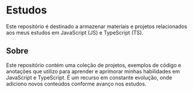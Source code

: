 # Estudos
Este repositório é destinado a armazenar materiais e projetos relacionados aos meus estudos em JavaScript (JS) e TypeScript (TS).

## Sobre
Este repositório contém uma coleção de projetos, exemplos de código e anotações que utilizo para aprender e aprimorar minhas habilidades em JavaScript e TypeScript. É um recurso em constante evolução, onde adiciono novos conteúdos conforme avanço nos estudos.
